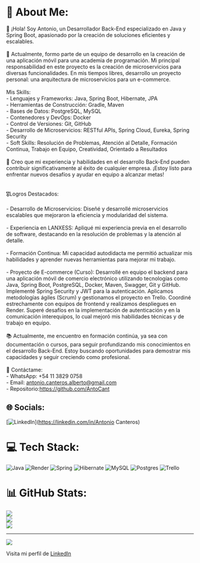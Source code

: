 # 💫 About Me:
👋 ¡Hola! Soy Antonio, un Desarrollador Back-End especializado en Java y Spring Boot, apasionado por la creación de soluciones eficientes y escalables.<br><br>💼 Actualmente, formo parte de un equipo de desarrollo en la creación de una aplicación móvil para una academia de programación. Mi principal responsabilidad en este proyecto es la creación de microservicios para diversas funcionalidades. En mis tiempos libres, desarrollo un proyecto personal: una arquitectura de microservicios para un e-commerce.<br><br>Mis Skills:<br>- Lenguajes y Frameworks: Java, Spring Boot, Hibernate, JPA<br>- Herramientas de Construcción: Gradle, Maven<br>- Bases de Datos: PostgreSQL, MySQL<br>- Contenedores y DevOps: Docker<br>- Control de Versiones: Git, GitHub<br>- Desarrollo de Microservicios: RESTful APIs, Spring Cloud, Eureka, Spring Security<br>- Soft Skills: Resolución de Problemas, Atención al Detalle, Formación Continua, Trabajo en Equipo, Creatividad, Orientado a Resultados<br><br>🚀 Creo que mi experiencia y habilidades en el desarrollo Back-End pueden contribuir significativamente al éxito de cualquier empresa. ¡Estoy listo para enfrentar nuevos desafíos y ayudar en equipo a alcanzar metas!<br><br><br>🎖️Logros Destacados:<br><br>- Desarrollo de Microservicios: Diseñé y desarrollé microservicios escalables que mejoraron la eficiencia y modularidad del sistema.<br><br>- Experiencia en LANXESS: Apliqué mi experiencia previa en el desarrollo de software, destacando en la resolución de problemas y la atención al detalle.<br><br>- Formación Continua: Mi capacidad autodidacta me permitió actualizar mis habilidades y aprender nuevas herramientas para mejorar mi trabajo.<br><br>- Proyecto de E-commerce (Curso): Desarrollé en equipo el backend para una aplicación móvil de comercio electrónico utilizando tecnologías como Java, Spring Boot, PostgreSQL, Docker, Maven, Swagger, Git y GitHub. Implementé Spring Security y JWT para la autenticación. Aplicamos metodologías ágiles (Scrum) y gestionamos el proyecto en Trello. Coordiné estrechamente con equipos de frontend y realizamos despliegues en Render. Superé desafíos en la implementación de autenticación y en la comunicación interequipos, lo cual mejoró mis habilidades técnicas y de trabajo en equipo.<br><br>📚 Actualmente, me encuentro en formación continúa, ya sea con documentación o cursos, para seguir profundizando mis conocimientos en el desarrollo Back-End. Estoy buscando oportunidades para demostrar mis capacidades y seguir creciendo como profesional.<br><br>📱 Contáctame:<br>- WhatsApp: +54 11 3829 0758<br>- Email: antonio.canteros.alberto@gmail.com<br>- Repositorio:https://github.com/AntoCant


## 🌐 Socials:
[![LinkedIn](https://img.shields.io/badge/LinkedIn-%230077B5.svg?logo=linkedin&logoColor=white)](https://linkedin.com/in/Antonio Canteros) 

# 💻 Tech Stack:
![Java](https://img.shields.io/badge/java-%23ED8B00.svg?style=flat&logo=openjdk&logoColor=white) ![Render](https://img.shields.io/badge/Render-%46E3B7.svg?style=flat&logo=render&logoColor=white) ![Spring](https://img.shields.io/badge/spring-%236DB33F.svg?style=flat&logo=spring&logoColor=white) ![Hibernate](https://img.shields.io/badge/Hibernate-59666C?style=flat&logo=Hibernate&logoColor=white) ![MySQL](https://img.shields.io/badge/mysql-4479A1.svg?style=flat&logo=mysql&logoColor=white) ![Postgres](https://img.shields.io/badge/postgres-%23316192.svg?style=flat&logo=postgresql&logoColor=white) ![Trello](https://img.shields.io/badge/Trello-%23026AA7.svg?style=flat&logo=Trello&logoColor=white)
# 📊 GitHub Stats:
![](https://github-readme-stats.vercel.app/api?username=AntoCant&theme=dark&hide_border=true&include_all_commits=true&count_private=false)<br/>
![](https://github-readme-streak-stats.herokuapp.com/?user=AntoCant&theme=dark&hide_border=true)<br/>
![](https://github-readme-stats.vercel.app/api/top-langs/?username=AntoCant&theme=dark&hide_border=true&include_all_commits=true&count_private=false&layout=compact)

---
[![](https://visitcount.itsvg.in/api?id=AntoCant&icon=2&color=12)](https://www.linkedin.com/in/antonio-canteros/)

Visita mi perfil de [LinkedIn](https://www.linkedin.com/in/antonio-canteros/)

<!-- Proudly created with GPRM ( https://gprm.itsvg.in ) -->
